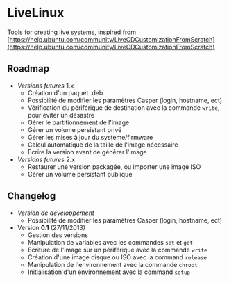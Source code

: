LiveLinux
=========

Tools for creating live systems, inspired from [https://help.ubuntu.com/community/LiveCDCustomizationFromScratch](https://help.ubuntu.com/community/LiveCDCustomizationFromScratch)

Roadmap
-------

* _Versions futures_ 1.x
	* Création d'un paquet .deb
	* Possibilité de modifier les paramètres Casper (login, hostname, ect)
	* Vérification du périférique de destination avec la commande `write`, pour éviter un désastre
	* Gérer le partitionnement de l'image
	* Gérer un volume persistant privé
	* Gérer les mises à jour du système/firmware
	* Calcul automatique de la taille de l'image nécessaire
	* Ecrire la version avant de générer l'image
* _Versions futures_ 2.x
	* Restaurer une version packagée, ou importer une image ISO
	* Gérer un volume persistant publique

Changelog
---------

* _Version de développement_
	* Possibilité de modifier les paramètres Casper (login, hostname, ect)
* Version __0.1__ (27/11/2013)
	* Gestion des versions
	* Manipulation de variables avec les commandes `set` et `get`
	* Ecriture de l'image sur un périférique avec la commande `write`
	* Création d'une image disque ou ISO avec la command `release` 
	* Manipulation de l'environnement avec la commande `chroot`
	* Initialisation d'un environnement avec la command `setup`